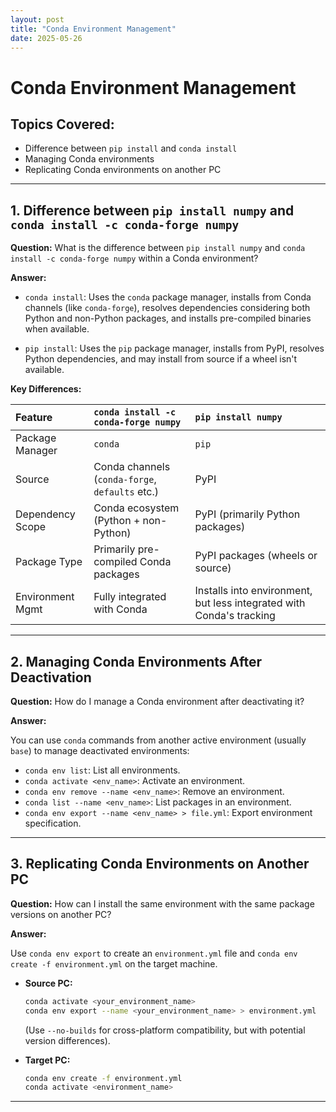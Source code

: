 ```yaml
---
layout: post
title: "Conda Environment Management"
date: 2025-05-26
---
```


# Conda Environment Management



## Topics Covered:

- Difference between `pip install` and `conda install`
- Managing Conda environments
- Replicating Conda environments on another PC


---

## 1. Difference between `pip install numpy` and `conda install -c conda-forge numpy`

**Question:** What is the difference between `pip install numpy` and `conda install -c conda-forge numpy` within a Conda environment?

**Answer:**

*   `conda install`: Uses the `conda` package manager, installs from Conda channels (like `conda-forge`), resolves dependencies considering both Python and non-Python packages, and installs pre-compiled binaries when available.

*   `pip install`: Uses the `pip` package manager, installs from PyPI, resolves Python dependencies, and may install from source if a wheel isn't available.

**Key Differences:**

| Feature             | `conda install -c conda-forge numpy`           | `pip install numpy`                    |
| :------------------ | :--------------------------------------------- | :------------------------------------- |
| Package Manager     | `conda`                                        | `pip`                                  |
| Source              | Conda channels (`conda-forge`, `defaults` etc.) | PyPI                                   |
| Dependency Scope    | Conda ecosystem (Python + non-Python)          | PyPI (primarily Python packages)       |
| Package Type        | Primarily pre-compiled Conda packages          | PyPI packages (wheels or source)       |
| Environment Mgmt  | Fully integrated with Conda                    | Installs into environment, but less integrated with Conda's tracking |

---

## 2. Managing Conda Environments After Deactivation

**Question:** How do I manage a Conda environment after deactivating it?

**Answer:**

You can use `conda` commands from another active environment (usually `base`) to manage deactivated environments:

*   `conda env list`: List all environments.
*   `conda activate <env_name>`: Activate an environment.
*   `conda env remove --name <env_name>`: Remove an environment.
*   `conda list --name <env_name>`: List packages in an environment.
*   `conda env export --name <env_name> > file.yml`: Export environment specification.

---

## 3. Replicating Conda Environments on Another PC

**Question:** How can I install the same environment with the same package versions on another PC?

**Answer:**

Use `conda env export` to create an `environment.yml` file and `conda env create -f environment.yml` on the target machine.

*   **Source PC:**
    ```bash
    conda activate <your_environment_name>
    conda env export --name <your_environment_name> > environment.yml
    ```
    (Use `--no-builds` for cross-platform compatibility, but with potential version differences).

*   **Target PC:**
    ```bash
    conda env create -f environment.yml
    conda activate <environment_name>
    ```

---

